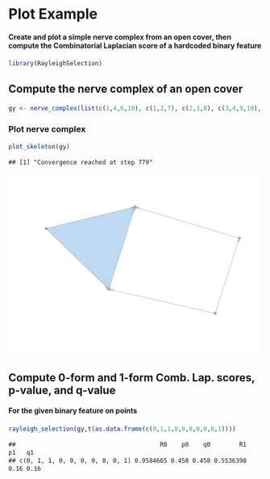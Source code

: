 Plot Example
================

#### Create and plot a simple nerve complex from an open cover, then compute the Combinatorial Laplacian score of a hardcoded binary feature

``` r
library(RayleighSelection)
```

Compute the nerve complex of an open cover
------------------------------------------

``` r
gy <- nerve_complex(list(c(1,4,6,10), c(1,2,7), c(2,3,8), c(3,4,9,10), c(4,5)))
```

### Plot nerve complex

``` r
plot_skeleton(gy)
```

    ## [1] "Convergence reached at step 779"

![](plot_nerve_example_files/figure-markdown_github/unnamed-chunk-3-1.png)

Compute 0-form and 1-form Comb. Lap. scores, p-value, and q-value
-----------------------------------------------------------------

#### For the given binary feature on points

``` r
rayleigh_selection(gy,t(as.data.frame(c(0,1,1,0,0,0,0,0,0,1))))
```

    ##                                        R0    p0    q0        R1   p1   q1
    ## c(0, 1, 1, 0, 0, 0, 0, 0, 0, 1) 0.9584665 0.458 0.458 0.5536398 0.16 0.16
